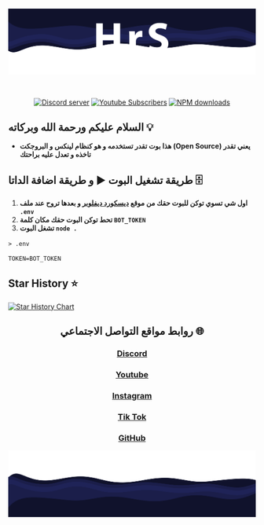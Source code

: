 <div align="center">
    <p>
    <img src="./images/BannerMain1.png">
    </p>
	<br />
	<p>
		<a href="https://discord.gg/6CuMuv5Yzg"><img src="https://img.shields.io/discord/977544174125609010?logo=discord&color=5865F2" alt="Discord server" /></a>
		<a href="https://youtube.com/@Mr_HrS"><img src="https://img.shields.io/youtube/channel/subscribers/UCVmz5jIwiQEXv0sGw1fPIbQ" alt="Youtube Subscribers" /></a>
		<a href="https://paypal.me/MMahmoud345?country.x=SA&locale.x=ar_EG"><img src="https://img.shields.io/badge/-donate-blue.svg?logo=paypal&style=for-the-badge" alt="NPM downloads" /></a>
	</p>
</div>

## السلام عليكم ورحمة الله وبركاته 💡

- **هذا بوت تقدر تستخدمه و هو كنظام لينكس و البروجكت (Open Source) يعني تقدر تاخذه و تعدل عليه براحتك**

## طريقة تشغيل البوت ▶️ و طريقة اضافة الداتا 🗄️

1. **اول شي تسوي توكن للبوت حقك من موقع [ديسكورد ديفلوبر](https://discord.com/developers/applications) و بعدها تروح عند ملف `.env`**
2. **تحط توكن البوت حقك مكان كلمة `BOT_TOKEN`**
3. **تشغل البوت `node .`**

`> .env`

```env
TOKEN=BOT_TOKEN
```

## Star History ⭐

[![Star History Chart](https://api.star-history.com/svg?repos=HrSApI/DiscordLinuxSystem&type=Date)](https://star-history.com/#HrSApI/DiscordLinuxSystem&Date)

<div align="center">

## روابط مواقع التواصل الاجتماعي 🌐

### [Discord](https://discord.gg/6CuMuv5Yzg)

### [Youtube](https://www.youtube.com/@Mr_HrS)

### [Instagram](https://www.instagram.com/hrs_serv/)

### [Tik Tok](https://www.tiktok.com/@mr_hrs_)

### [GitHub](https://github.com/HrSApI)

<p>
<img src="./images/BannerBottom.png">
</p>
</div>
